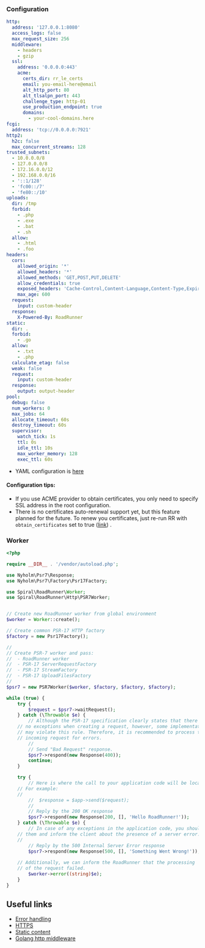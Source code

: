 ### Configuration

```yaml
http:
  address: '127.0.0.1:8080'
  access_logs: false
  max_request_size: 256
  middleware:
    - headers
    - gzip
  ssl:
    address: '0.0.0.0:443'
    acme:
      certs_dir: rr_le_certs
      email: you-email-here@email
      alt_http_port: 80
      alt_tlsalpn_port: 443
      challenge_type: http-01
      use_production_endpoint: true
      domains:
        - your-cool-domains.here
fcgi:
  address: 'tcp://0.0.0.0:7921'
http2:
  h2c: false
  max_concurrent_streams: 128
trusted_subnets:
  - 10.0.0.0/8
  - 127.0.0.0/8
  - 172.16.0.0/12
  - 192.168.0.0/16
  - '::1/128'
  - 'fc00::/7'
  - 'fe80::/10'
uploads:
  dir: /tmp
  forbid:
    - .php
    - .exe
    - .bat
    - .sh
  allow:
    - .html
    - .foo
headers:
  cors:
    allowed_origin: '*'
    allowed_headers: '*'
    allowed_methods: 'GET,POST,PUT,DELETE'
    allow_credentials: true
    exposed_headers: 'Cache-Control,Content-Language,Content-Type,Expires,Last-Modified,Pragma'
    max_age: 600
  request:
    input: custom-header
  response:
    X-Powered-By: RoadRunner
static:
  dir: .
  forbid:
    - .go
  allow:
    - .txt
    - .php
  calculate_etag: false
  weak: false
  request:
    input: custom-header
  response:
    output: output-header
pool:
  debug: false
  num_workers: 0
  max_jobs: 64
  allocate_timeout: 60s
  destroy_timeout: 60s
  supervisor:
    watch_tick: 1s
    ttl: 0s
    idle_ttl: 10s
    max_worker_memory: 128
    exec_ttl: 60s
```

- YAML configuration is [here](https://github.com/spiral/roadrunner-binary/blob/master/.rr.yaml#L373)

#### Configuration tips:

- If you use ACME provider to obtain certificates, you only need to specify SSL address in the root configuration.
- There is no certificates auto-renewal support yet, but this feature planned for the future. To renew you certificates,
  just re-run RR with `obtain_certificates` set to
  true ([link](https://letsencrypt.org/docs/faq/#what-is-the-lifetime-for-let-s-encrypt-certificates-for-how-long-are-they-valid))
  .

### Worker

```php
<?php

require __DIR__ . '/vendor/autoload.php';

use Nyholm\Psr7\Response;
use Nyholm\Psr7\Factory\Psr17Factory;

use Spiral\RoadRunner\Worker;
use Spiral\RoadRunner\Http\PSR7Worker;


// Create new RoadRunner worker from global environment
$worker = Worker::create();

// Create common PSR-17 HTTP factory
$factory = new Psr17Factory();

//
// Create PSR-7 worker and pass:
//  - RoadRunner worker
//  - PSR-17 ServerRequestFactory
//  - PSR-17 StreamFactory
//  - PSR-17 UploadFilesFactory
//
$psr7 = new PSR7Worker($worker, $factory, $factory, $factory);

while (true) {
    try {
        $request = $psr7->waitRequest();
    } catch (\Throwable $e) {
        // Although the PSR-17 specification clearly states that there can be
	// no exceptions when creating a request, however, some implementations
	// may violate this rule. Therefore, it is recommended to process the 
	// incoming request for errors.
        //
        // Send "Bad Request" response.
        $psr7->respond(new Response(400));
        continue;
    }

    try {
        // Here is where the call to your application code will be located. 
	// For example:
	//
        //  $response = $app->send($request);
        //
        // Reply by the 200 OK response
        $psr7->respond(new Response(200, [], 'Hello RoadRunner!'));
    } catch (\Throwable $e) {
        // In case of any exceptions in the application code, you should handle
	// them and inform the client about the presence of a server error.
	//
        // Reply by the 500 Internal Server Error response
        $psr7->respond(new Response(500, [], 'Something Went Wrong!'));
        
	// Additionally, we can inform the RoadRunner that the processing 
	// of the request failed.
        $worker->error((string)$e);
    }
}

```

## Useful links

- [Error handling](https://github.com/spiral/roadrunner-docs/blob/master/php/error-handling.md)
- [HTTPS](https://github.com/spiral/roadrunner-docs/blob/master/http/https.md)
- [Static content](https://github.com/spiral/roadrunner-docs/blob/master/http/static.md)
- [Golang http middleware](https://github.com/spiral/roadrunner-docs/blob/master/http/middleware.md)